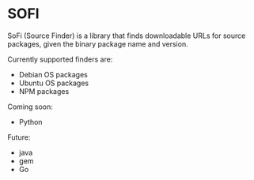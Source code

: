 # SOFI

SoFi (Source Finder) is a library that finds downloadable URLs for
source packages, given the binary package name and version.

Currently supported finders are:
 - Debian OS packages
 - Ubuntu OS packages
 - NPM packages

Coming soon:
 - Python

Future:
 - java
 - gem
 - Go
